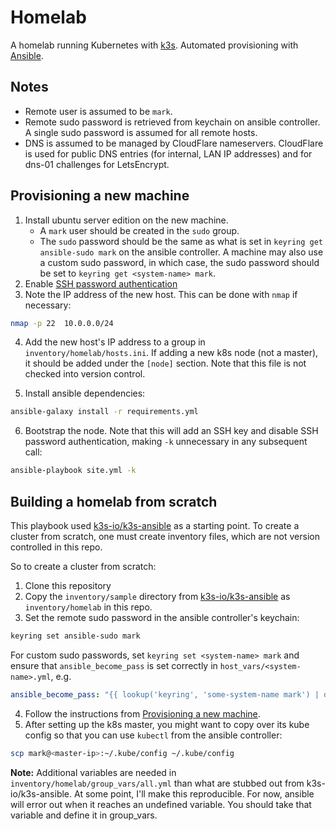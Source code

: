 # Homelab

A homelab running Kubernetes with [k3s](k3s.io/). Automated provisioning with [Ansible](https://www.ansible.com/).

## Notes

* Remote user is assumed to be `mark`.
* Remote sudo password is retrieved from keychain on ansible controller. A single sudo password is assumed for all remote hosts.
* DNS is assumed to be managed by CloudFlare nameservers. CloudFlare is used for public DNS entries (for internal, LAN IP addresses) and for dns-01 challenges for LetsEncrypt. 

## Provisioning a new machine

1. Install ubuntu server edition on the new machine. 
    * A `mark` user should be created in the `sudo` group. 
    * The `sudo` password should be the same as what is set in `keyring get ansible-sudo mark` on the ansible controller. A machine may also use a custom sudo password, in which case, the sudo password should be set to `keyring get <system-name> mark`.
2. Enable [SSH password authentication](https://serverpilot.io/docs/how-to-enable-ssh-password-authentication/)
3. Note the IP address of the new host. This can be done with `nmap` if necessary:

```sh
nmap -p 22  10.0.0.0/24
```

4. Add the new host's IP address to a group in `inventory/homelab/hosts.ini`. If adding a new k8s node (not a master), it should be added under the `[node]` section. Note that this file is not checked into version control.

5. Install ansible dependencies:

```sh
ansible-galaxy install -r requirements.yml
```

6. Bootstrap the node. Note that this will add an SSH key and disable SSH password authentication, making `-k` unnecessary in any subsequent call:

```sh
ansible-playbook site.yml -k
```

## Building a homelab from scratch

This playbook used [k3s-io/k3s-ansible](https://github.com/k3s-io/k3s-ansible) as a starting point. To create a cluster from scratch, one must create inventory files, which are not version controlled in this repo.

So to create a cluster from scratch:

1. Clone this repository
2. Copy the `inventory/sample` directory from [k3s-io/k3s-ansible](https://github.com/k3s-io/k3s-ansible/tree/master/inventory/sample) as `inventory/homelab` in this repo.
3. Set the remote sudo password in the ansible controller's keychain:

```sh
keyring set ansible-sudo mark
```

For custom sudo passwords, set `keyring set <system-name> mark` and ensure that `ansible_become_pass` is set correctly in `host_vars/<system-name>.yml`, e.g.

```yml
ansible_become_pass: "{{ lookup('keyring', 'some-system-name mark') | d(omit) }}"
```

4. Follow the instructions from [Provisioning a new machine](#provisioning-a-new-machine).
5. After setting up the k8s master, you might want to copy over its kube config so that you can use `kubectl` from the ansible controller:

```sh
scp mark@<master-ip>:~/.kube/config ~/.kube/config
```

**Note:** Additional variables are needed in `inventory/homelab/group_vars/all.yml` than what are stubbed out from k3s-io/k3s-ansible. At some point, I'll make this reproducible. For now, ansible will error out when it reaches an undefined variable. You should take that variable and define it in group_vars.
